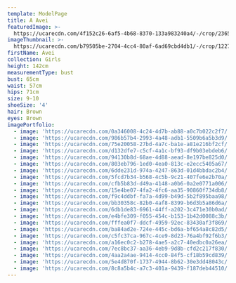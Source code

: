 ```yaml
---
template: ModelPage
title: A Avei
featuredImage: >-
  https://ucarecdn.com/4f152c26-6af5-4b68-8370-133a983240a4/-/crop/2365x1039/0,0/-/preview/
imageThumbnail: >-
  https://ucarecdn.com/b79505be-2704-4cc4-80af-6ad69cbd4db1/-/crop/1227x1366/534,35/-/preview/
firstName: Avei
collection: Girls
height: 142cm
measurementType: bust
bust: 65cm
waist: 57cm
hips: 71cm
size: 9-10
shoeSize: '4'
hair: Brown
eyes: Brown
imagePortfolio:
  - image: 'https://ucarecdn.com/0a346008-4c24-4d7b-ab88-a0c7b022c2f7/'
  - image: 'https://ucarecdn.com/986b57b4-2993-4a48-adb1-5509b6a5b3d9/'
  - image: 'https://ucarecdn.com/75e20058-27bd-4a7c-ba1e-a81e216bf2cf/'
  - image: 'https://ucarecdn.com/d132dfe7-c5cf-4a1c-bf93-df9b03ebdeb6/'
  - image: 'https://ucarecdn.com/94130b8d-68ae-4d88-aead-8e197be825d0/'
  - image: 'https://ucarecdn.com/803eb796-1ed0-4ea0-813c-e2ecc5405a67/'
  - image: 'https://ucarecdn.com/6dde231d-974a-4247-863d-01d4bbdac2b4/'
  - image: 'https://ucarecdn.com/5fcd7b34-b568-4c5b-9c21-407fe6e2b70a/'
  - image: 'https://ucarecdn.com/cfb5b83d-d49a-4148-a0b6-0a2e0771a006/'
  - image: 'https://ucarecdn.com/15e4be07-4fa2-4fc6-aa35-90860f734db8/'
  - image: 'https://ucarecdn.com/f9c4ddbf-fa7a-4d99-b49d-5b2f895baa98/'
  - image: 'https://ucarecdn.com/bb30358c-82b0-4af8-8399-b6d3b5a86d6a/'
  - image: 'https://ucarecdn.com/6db1de83-6961-44ff-a202-3c471e30b0ad/'
  - image: 'https://ucarecdn.com/e4bfe309-f055-454c-b153-1b42d0088c3b/'
  - image: 'https://ucarecdn.com/fffea0f7-ddcf-4959-92ec-83430af3f869/'
  - image: 'https://ucarecdn.com/ba84ad2e-724e-445c-bd6a-bf654a8c82d5/'
  - image: 'https://ucarecdn.com/c5fc37ca-967c-4ce9-8d23-76a4bf92f6b3/'
  - image: 'https://ucarecdn.com/a16ec0c2-b278-4ae5-a2c7-40edbc0a26ea/'
  - image: 'https://ucarecdn.com/7ec8bc37-aa36-4eb9-9d8b-cfd2c217f830/'
  - image: 'https://ucarecdn.com/4aa2a4ae-9414-4cc0-84f5-cf18b59cd839/'
  - image: 'https://ucarecdn.com/5e4d870f-1737-4944-8b62-30e3dd48043c/'
  - image: 'https://ucarecdn.com/8c8a5b4c-a7c3-401a-9439-f187deb44510/'
---
```


